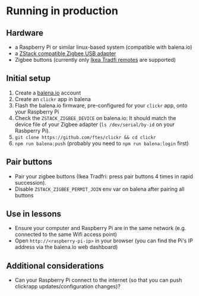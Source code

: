 # Running in production
<!-- TODO Add more details, photos, screenshots -->

## Hardware
- a Raspberry Pi or similar linux-based system (compatible with balena.io)
- a [ZStack compatible Zigbee USB adapter](https://www.zigbee2mqtt.io/information/supported_adapters.html)
- Zigbee buttons (currently only [Ikea Tradfi remotes](https://www.ikea.com/de/de/p/tradfri-fernbedienung-30443124/) are supported)

## Initial setup
1. Create a [balena.io](https://balena.io) account
2. Create an `clickr` app in balena
3. Flash the balena.io firmware, pre-configured for your `clickr` app, onto your Raspberry Pi
4. Check the `ZSTACK_ZIGBEE_DEVICE` on balena.io: It should match the device file of your Zigbee adapter (`ls /dev/serial/by-id` on your Rasbperry Pi).
4. `git clone https://github.com/ftes/clickr && cd clickr`
5. `npm run balena:push` (probably you need to `npm run balena:login` first)

## Pair buttons
- Pair your zigbee buttons (Ikea Tradfri: press pair buttons 4 times in rapid succession).
- Disable `ZSTACK_ZIGBEE_PERMIT_JOIN` env var on balena after pairing all buttons

## Use in lessons
- Ensure your computer and Raspberry Pi are in the same network (e.g. connected to the same Wifi access point)
- Open `http://<raspberry-pi-ip>` in your browser (you can find the Pi's IP address via the balena.io web dashboard)

## Additional considerations
- Can your Raspberry Pi connect to the internet (so that you can push clickrapp updates/configuration changes)?
